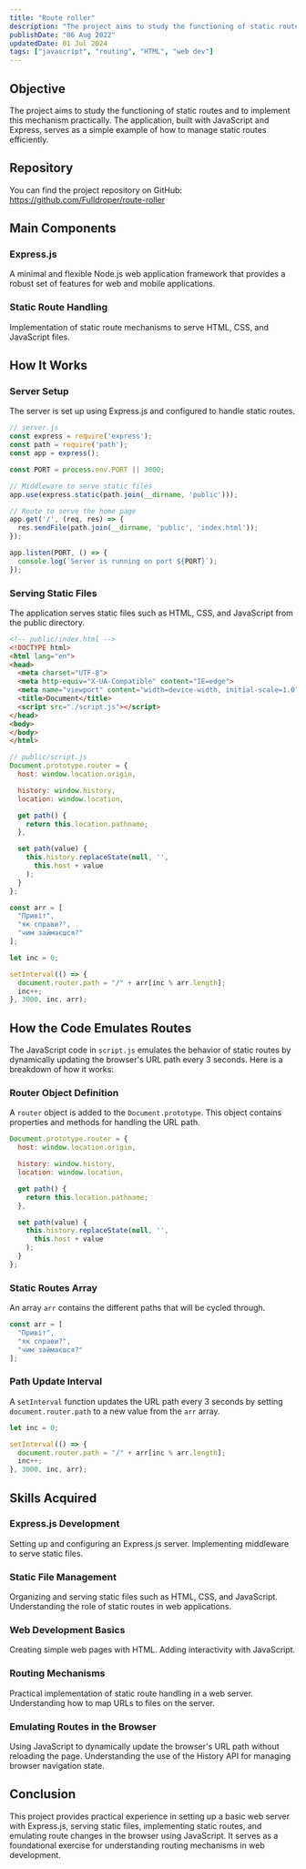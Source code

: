```yaml
---
title: "Route roller"
description: "The project aims to study the functioning of static routes and to implement this mechanism practically. The application, built with JavaScript and..."
publishDate: "06 Aug 2022"
updatedDate: 01 Jul 2024
tags: ["javascript", "routing", "HTML", "web dev"]
---
```

## Objective

The project aims to study the functioning of static routes and to implement this mechanism practically. The application, built with JavaScript and Express, serves as a simple example of how to manage static routes efficiently.
## Repository

You can find the project repository on GitHub: https://github.com/Fulldroper/route-roller
## Main Components
### Express.js
  A minimal and flexible Node.js web application framework that provides a robust set of features for web and mobile applications.
### Static Route Handling
  Implementation of static route mechanisms to serve HTML, CSS, and JavaScript files.
## How It Works
### Server Setup
  The server is set up using Express.js and configured to handle static routes.
```js
// server.js
const express = require('express');
const path = require('path');
const app = express();

const PORT = process.env.PORT || 3000;

// Middleware to serve static files
app.use(express.static(path.join(__dirname, 'public')));

// Route to serve the home page
app.get('/', (req, res) => {
  res.sendFile(path.join(__dirname, 'public', 'index.html'));
});

app.listen(PORT, () => {
  console.log(`Server is running on port ${PORT}`);
});
```
### Serving Static Files
  The application serves static files such as HTML, CSS, and JavaScript from the public directory.
```html
<!-- public/index.html -->
<!DOCTYPE html>
<html lang="en">
<head>
  <meta charset="UTF-8">
  <meta http-equiv="X-UA-Compatible" content="IE=edge">
  <meta name="viewport" content="width=device-width, initial-scale=1.0">
  <title>Document</title>
  <script src="./script.js"></script>
</head>
<body>
</body>
</html>
```
```js
// public/script.js
Document.prototype.router = {
  host: window.location.origin,

  history: window.history,
  location: window.location,

  get path() {
    return this.location.pathname;
  },

  set path(value) {
    this.history.replaceState(null, '',
      this.host + value
    );
  }
};

const arr = [
  "Привіт",
  "як справи?",
  "чим займаєшся?"
];

let inc = 0;

setInterval(() => {
  document.router.path = "/" + arr[inc % arr.length];
  inc++;
}, 3000, inc, arr);
```
## How the Code Emulates Routes

The JavaScript code in `script.js` emulates the behavior of static routes by dynamically updating the browser's URL path every 3 seconds. Here is a breakdown of how it works:
### Router Object Definition
  A `router` object is added to the `Document.prototype`. This object contains properties and methods for handling the URL path.
```js
Document.prototype.router = {
  host: window.location.origin,

  history: window.history,
  location: window.location,

  get path() {
    return this.location.pathname;
  },

  set path(value) {
    this.history.replaceState(null, '',
      this.host + value
    );
  }
};
```
### Static Routes Array
  An array `arr` contains the different paths that will be cycled through.
```js
const arr = [
  "Привіт",
  "як справи?",
  "чим займаєшся?"
];
```
### Path Update Interval
  A `setInterval` function updates the URL path every 3 seconds by setting `document.router.path` to a new value from the `arr` array.
```js
let inc = 0;

setInterval(() => {
  document.router.path = "/" + arr[inc % arr.length];
  inc++;
}, 3000, inc, arr);
```
## Skills Acquired
### Express.js Development
  Setting up and configuring an Express.js server.
  Implementing middleware to serve static files.
### Static File Management
  Organizing and serving static files such as HTML, CSS, and JavaScript.
  Understanding the role of static routes in web applications.
### Web Development Basics
  Creating simple web pages with HTML.
  Adding interactivity with JavaScript.
### Routing Mechanisms
  Practical implementation of static route handling in a web server.
  Understanding how to map URLs to files on the server.
### Emulating Routes in the Browser
  Using JavaScript to dynamically update the browser's URL path without reloading the page.
  Understanding the use of the History API for managing browser navigation state.
## Conclusion
This project provides practical experience in setting up a basic web server with Express.js, serving static files, implementing static routes, and emulating route changes in the browser using JavaScript. It serves as a foundational exercise for understanding routing mechanisms in web development.
